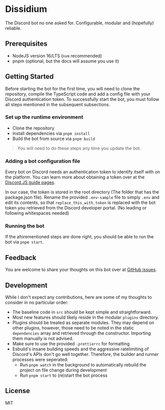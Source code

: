 # Dissidium

The Discord bot no one asked for. Configurable, modular and (hopefully) reliable.

## Prerequisites

- NodeJS version 16/LTS (`nvm` recommended)
- pnpm (optional, but the docs will assume you use it)

## Getting Started

Before starting the bot for the first time, you will need to clone the repository, compile the TypeScript code and add a config file with your Discord authentication token. To successfully start the bot, you must follow all steps mentioned in the subsequent subsections.

### Set up the runtime environment

- Clone the repository
- Install dependencies via `pnpm install`
- Build the bot from source via `pnpm build`

> You will need to do these steps any time you update the bot.

### Adding a bot configuration file

Every bot on Discord needs an authentication token to identify itself with on the platform. You can learn more about obtaining a token over at the [Discord.JS guide pages](https://discordjs.guide/preparations/setting-up-a-bot-application.html).

In our case, the token is stored in the root directory (The folder that has the package.json file). Rename the provided `.env-sample` file to simply `.env` and edit its contents, so that `replace_this_with_token` is replaced with the bot token you retrieved from the Discord developer portal. (No leading or following whitespaces needed)

### Running the bot

If the aforementioned steps are done right, you should be able to run the bot via `pnpm start`.

## Feedback

You are welcome to share your thoughts on this bot over at [GitHub issues](https://github.com/Pogodaanton/Dissidium/issues).

## Development

While I don't expect any contributions, here are some of my thoughts to consider in no particular order:

- The baseline code in `src` should be kept simple and straightforward.
- Most new features should likely reside in the modular `plugins` directory.
- Plugins should be treated as separate modules. They may depend on other plugins, however, those need to be noted in the static `dependencies` array and retrieved through the constructor. Importing them manually is not advised.
- Make sure to use the provided `.prettierrc` for formatting
- Esbuild's insane building speeds and the aggressive ratelimiting of Discord's APIs don't go well together. Therefore, the builder and runner processes were seperated:
  - Run `pnpm watch` in the background to automatically rebuild the project on file change during development
  - Run `pnpm start` to (re)start the bot process

## License

MIT
